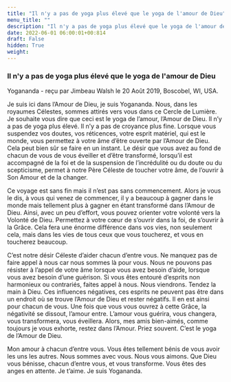 ```yaml
---
title: "Il n'y a pas de yoga plus élevé que le yoga de l'amour de Dieu"
menu_title: ""
description: "Il n'y a pas de yoga plus élevé que le yoga de l'amour de Dieu"
date: 2022-06-01 06:00:01+00:814
draft: False
hidden: True
weight:
---
```

### Il n'y a pas de yoga plus élevé que le yoga de l'amour de Dieu

Yogananda - reçu par Jimbeau Walsh le 20 Août 2019, Boscobel, WI, USA.

Je suis ici dans l’Amour de Dieu, je suis Yogananda. Nous, dans les royaumes Célestes, sommes attirés vers vous dans ce Cercle de Lumière. Je souhaite vous dire que ceci est le yoga de l’amour, l’Amour de Dieu. Il n’y a pas de yoga plus élevé. Il n’y a pas de croyance plus fine. Lorsque vous suspendez vos doutes, vos réticences, votre esprit matériel, qui est le monde, vous permettez à votre âme d’être ouverte par l’Amour de Dieu. Cela peut bien sûr se faire en un instant. Le désir que vous avez au fond de chacun de vous de vous éveiller et d’être transformé, lorsqu’il est accompagné de la foi et de la suspension de l’incrédulité ou du doute ou du scepticisme, permet à notre Père Céleste de toucher votre âme, de l’ouvrir à Son Amour et de la changer.

Ce voyage est sans fin mais il n’est pas sans commencement. Alors je vous le dis, à vous qui venez de commencer, il y a beaucoup à gagner dans le monde mais tellement plus à gagner en étant transformé dans l’Amour de Dieu. Ainsi, avec un peu d’effort, vous pouvez orienter votre volonté vers la Volonté de Dieu. Permettez à votre cœur de s’ouvrir dans la foi, de s’ouvrir à la Grâce. Cela fera une énorme différence dans vos vies, non seulement cela, mais dans les vies de tous ceux que vous toucherez, et vous en toucherez beaucoup.

C’est notre désir Céleste d’aider chacun d’entre vous. Ne manquez pas de faire appel à nous car nous sommes là pour vous. Nous ne pouvons pas résister à l’appel de votre âme lorsque vous avez besoin d’aide, lorsque vous avez besoin d’une guérison. Si vous êtes entouré d’esprits non harmonieux ou contrariés, faites appel à nous. Nous viendrons. Tendez la main à Dieu. Ces influences négatives, ces esprits ne peuvent pas être dans un endroit où se trouve l’Amour de Dieu et rester négatifs. Il en est ainsi pour chacun de vous. Une fois que vous vous ouvrez à cette Grâce, la négativité se dissout, l’amour entre. L’amour vous guérira, vous changera, vous transformera, vous éveillera. Alors, mes amis bien-aimés, comme toujours je vous exhorte, restez dans l’Amour. Priez souvent. C’est le yoga de l’Amour de Dieu.

Mon amour à chacun d’entre vous. Vous êtes tellement bénis de vous avoir les uns les autres. Nous sommes avec vous. Nous vous aimons. Que Dieu vous bénisse, chacun d’entre vous, et vous transforme. Vous êtes des anges en attente. Je t’aime. Je suis Yogananda.
